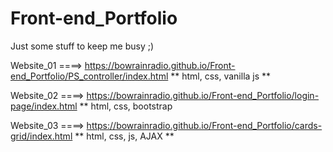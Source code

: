 # Front-end_Portfolio
Just some stuff to keep me busy ;)

Website_01 ====> https://bowrainradio.github.io/Front-end_Portfolio/PS_controller/index.html
** html, css, vanilla js **

Website_02 ====> https://bowrainradio.github.io/Front-end_Portfolio/login-page/index.html
** html, css, bootstrap

Website_03 ====> https://bowrainradio.github.io/Front-end_Portfolio/cards-grid/index.html
** html, css, js, AJAX **
